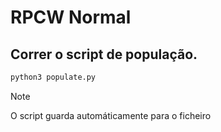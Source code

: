 # RPCW Normal

## Correr o script de população.

```sh
python3 populate.py
```

> [!NOTE]
> O script guarda automáticamente para o ficheiro

